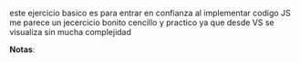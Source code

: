  este ejercicio basico es para entrar en confianza al implementar codigo JS 
 me parece un jecercicio bonito cencillo y practico ya que desde VS se visualiza 
 sin mucha complejidad

**Notas**:

